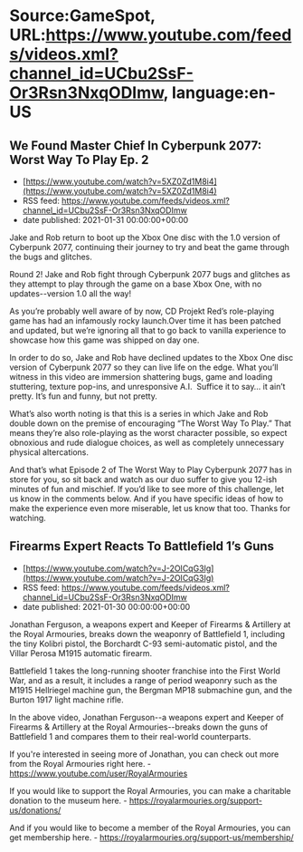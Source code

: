# Source:GameSpot, URL:https://www.youtube.com/feeds/videos.xml?channel_id=UCbu2SsF-Or3Rsn3NxqODImw, language:en-US

## We Found Master Chief In Cyberpunk 2077: Worst Way To Play Ep. 2
 - [https://www.youtube.com/watch?v=5XZ0Zd1M8i4](https://www.youtube.com/watch?v=5XZ0Zd1M8i4)
 - RSS feed: https://www.youtube.com/feeds/videos.xml?channel_id=UCbu2SsF-Or3Rsn3NxqODImw
 - date published: 2021-01-31 00:00:00+00:00

Jake and Rob return to boot up the Xbox One disc with the 1.0 version of Cyberpunk 2077, continuing their journey to try and beat the game through the bugs and glitches.

Round 2! Jake and Rob fight through Cyberpunk 2077 bugs and glitches as they attempt to play through the game on a base Xbox One, with no updates--version 1.0 all the way!

As you’re probably well aware of by now, CD Projekt Red’s role-playing game has had an infamously rocky launch.Over time it has been patched and updated, but we’re ignoring all that to go back to vanilla experience to showcase how this game was shipped on day one.

In order to do so, Jake and Rob have declined updates to the Xbox One disc version of Cyberpunk 2077 so they can live life on the edge. What you’ll witness in this video are immersion shattering bugs, game and loading stuttering, texture pop-ins, and unresponsive A.I.  Suffice it to say… it ain’t pretty. It’s fun and funny, but not pretty.

What’s also worth noting is that this is a series in which Jake and Rob double down on the premise of encouraging “The Worst Way To Play.” That means they’re also role-playing as the worst character possible, so expect obnoxious and rude dialogue choices, as well as completely unnecessary physical altercations.

And that’s what Episode 2 of The Worst Way to Play Cyberpunk 2077 has in store for you, so sit back and watch as our duo suffer to give you 12-ish minutes of fun and mischief. If you’d like to see more of this challenge, let us know in the comments below. And if you have specific ideas of how to make the experience even more miserable, let us know that too. Thanks for watching.

## Firearms Expert Reacts To Battlefield 1’s Guns
 - [https://www.youtube.com/watch?v=J-2OICqG3Ig](https://www.youtube.com/watch?v=J-2OICqG3Ig)
 - RSS feed: https://www.youtube.com/feeds/videos.xml?channel_id=UCbu2SsF-Or3Rsn3NxqODImw
 - date published: 2021-01-30 00:00:00+00:00

Jonathan Ferguson, a weapons expert and Keeper of Firearms & Artillery at the Royal Armouries, breaks down the weaponry of Battlefield 1, including the tiny Kolibri pistol, the Borchardt C-93 semi-automatic pistol, and the Villar Perosa M1915 automatic firearm.

Battlefield 1 takes the long-running shooter franchise into the First World War, and as a result, it includes a range of period weaponry such as the M1915 Hellriegel machine gun, the Bergman MP18 submachine gun, and the Burton 1917 light machine rifle.

In the above video, Jonathan Ferguson--a weapons expert and Keeper of Firearms & Artillery at the Royal Armouries--breaks down the guns of Battlefield 1 and compares them to their real-world counterparts.

If you're interested in seeing more of Jonathan, you can check out more from the Royal Armouries right here. - https://www.youtube.com/user/RoyalArmouries

If you would like to support the Royal Armouries, you can make a charitable donation to the museum here. - https://royalarmouries.org/support-us/donations/

And if you would like to become a member of the Royal Armouries, you can get membership here. - https://royalarmouries.org/support-us/membership/

